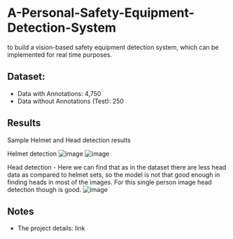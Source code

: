 # A-Personal-Safety-Equipment-Detection-System
to build a vision-based safety equipment detection system, which can be implemented for real time purposes.  

## Dataset:
* Data with Annotations: 4,750
* Data without Annotations (Test): 250

## Results
Sample Helmet and Head detection results 

Helmet detection
![image](https://user-images.githubusercontent.com/65400703/194767023-2450ddc6-d23e-492a-8cbb-0ffb3e95188e.png)
![image](https://user-images.githubusercontent.com/65400703/194767060-1c16a96a-b446-4622-ae9c-3bbdb8a65ee0.png)

Head detection - Here we can find that as in the dataset there are less head data as compared to helmet sets, so the model is not that good enough in finding heads in most of the images. For this single person image head detection though is good.
![image](https://user-images.githubusercontent.com/65400703/194767155-02cee6d9-5296-4d81-b00e-a4f9fe94191b.png)

## Notes
* The project details: link
